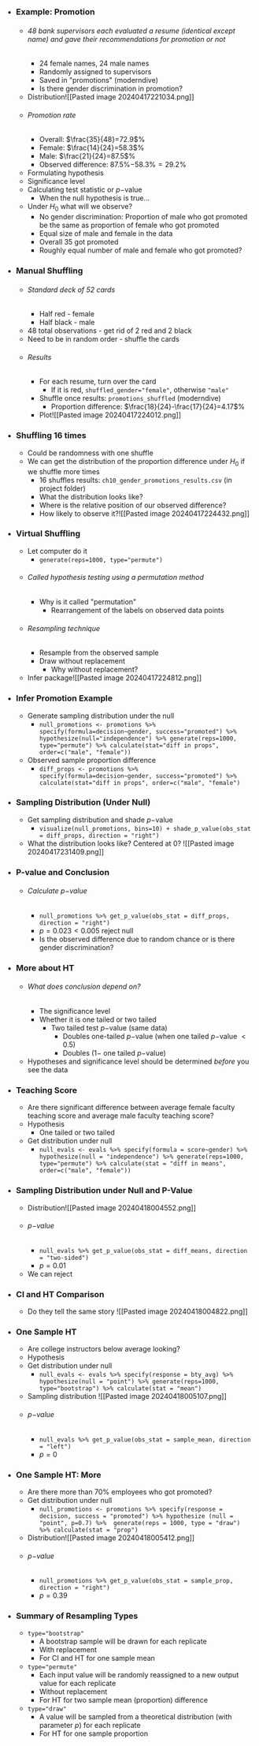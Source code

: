 
- ### Example: Promotion
	- ###### $48$ bank supervisors each evaluated a resume (*identical* except name) and gave their recommendations for promotion or not
		- $24$ female names, $24$ male names
		- Randomly assigned to supervisors
		- Saved in "promotions" (moderndive)
		- Is there gender discrimination in promotion?
	- Distribution![[Pasted image 20240417221034.png]]
	- ###### Promotion rate
		- Overall: $\frac{35}{48}=72.9$%
		- Female: $\frac{14}{24}=58.3$%
		- Male: $\frac{21}{24}=87.5$%
		- Observed difference: $87.5$%$-58.3$%$=29.2$%
	- Formulating hypothesis
	- Significance level
	- Calculating test statistic or $p-$value
		- When the null hypothesis is true...
	- Under $H_0$ what will we observe?
		- No gender discrimination: Proportion of male who got promoted be the same as proportion of female who got promoted
		- Equal size of male and female in the data
		- Overall $35$ got promoted
		- Roughly equal number of male and female who got promoted?

- ### Manual Shuffling
	- ###### Standard deck of $52$ cards
		- Half red - female
		- Half black - male
	- $48$ total observations - get rid of 2 red and 2 black
	- Need to be in random order - shuffle the cards
	- ###### Results
		- For each resume, turn over the card
			- If it is red, `shuffled_gender="female"`, otherwise `"male"`
		- Shuffle once results: `promotions_shuffled` (moderndive)
			- Proportion difference: $\frac{18}{24}-\frac{17}{24}=4.17$%
		- Plot![[Pasted image 20240417224012.png]]

- ### Shuffling 16 times
	- Could be randomness with one shuffle
	- We can get the distribution of the proportion difference under $H_0$ if we shuffle more times
		- $16$ shuffles results: `ch10_gender_promotions_results.csv` (in project folder)
		- What the distribution looks like?
		- Where is the relative position of our observed difference?
		- How likely to observe it?![[Pasted image 20240417224432.png]]

- ### Virtual Shuffling
	- Let computer do it
		- `generate(reps=1000, type="permute")`
	- ###### Called hypothesis testing using a permutation method
		- Why is it called "permutation"
			- Rearrangement of the labels on observed data points
	- ###### Resampling technique
		- Resample from the observed sample
		- Draw without replacement
			- Why without replacement?
	- Infer package![[Pasted image 20240417224812.png]]

- ### Infer Promotion Example
	- Generate sampling distribution under the null
		- `null_promotions <- promotions %>% specify(formula=decision~gender, success="promoted") %>% hypothesize(null="independence") %>% generate(reps=1000, type="permute") %>% calculate(stat="diff in props", order=c("male", "female"))`
	- Observed sample proportion difference
		- `diff_props <- promotions %>% specify(formula=decision~gender, success="promoted") %>% calculate(stat="diff in props", order=c("male", "female")`

- ### Sampling Distribution (Under Null)
	- Get sampling distribution and shade $p-$value
		- `visualize(null_promotions, bins=10) + shade_p_value(obs_stat = diff_props, direction = "right")`
	- What the distribution looks like? Centered at $0$? ![[Pasted image 20240417231409.png]]

- ### P-value and Conclusion
	- ###### Calculate $p-$value
		- `null_promotions %>% get_p_value(obs_stat = diff_props, direction = "right")`
		- $p=0.023 < 0.005$ reject null
		- Is the observed difference due to random chance or is there gender discrimination?

- ### More about HT
	- ###### What does conclusion depend on?
		- The significance level
		- Whether it is one tailed or two tailed
			- Two tailed test $p-$value (same data)
				- Doubles one-tailed $p-$value (when one tailed $p-$value $< 0.5$)
				- Doubles ($1 -$ one tailed $p-$value)
	- Hypotheses and significance level should be determined *before* you see the data

- ### Teaching Score
	- Are there significant difference between average female faculty teaching score and average male faculty teaching score?
	- Hypothesis
		- One tailed or two tailed
	- Get distribution under null
		- `null_evals <- evals %>% specify(formula = score~gender) %>% hypothesize(null = "independence") %>% generate(reps=1000, type="permute") %>% calculate(stat = "diff in means", order=c("male", "female"))`

- ### Sampling Distribution under Null and P-Value
	- Distribution![[Pasted image 20240418004552.png]]
	- ###### $p-$value
		- `null_evals %>% get_p_value(obs_stat = diff_means, direction = "two-sided")`
		- $p=0.01$
	- We can reject

- ### CI and HT Comparison
	- Do they tell the same story ![[Pasted image 20240418004822.png]]

- ### One Sample HT
	- Are college instructors below average looking?
	- Hypothesis
	- Get distribution under null
		- `null_evals <- evals %>% specify(response = bty_avg) %>% hypothesize(null = "point") %>% generate(reps=1000, type="bootstrap") %>% calculate(stat = "mean")`
	- Sampling distribution ![[Pasted image 20240418005107.png]]
	- ###### $p-$value
		- `null_evals %>% get_p_value(obs_stat = sample_mean, direction = "left")`
		- $p=0$

- ### One Sample HT: More
	- Are there more than $70$% employees who got  promoted?
	- Get distribution under null
		- `null_promotions <- promotions %>% specify(response = decision, success = "promoted") %>% hypothesize (null = "point", p=0.7) %>%  generate(reps = 1000, type = "draw") %>% calculate(stat = "prop")`
	- Distribution![[Pasted image 20240418005412.png]]
	- ###### $p-$value
		- `null_promotions %>% get_p_value(obs_stat = sample_prop, direction = "right")`
		- $p=0.39$

- ### Summary of Resampling Types
	- `type="bootstrap"`
		- A bootstrap sample will be drawn for each replicate
		- With replacement
		- For CI and HT for one sample mean
	- `type="permute"`
		- Each input value will be randomly reassigned to a new output value for each replicate
		- Without replacement
		- For HT for two sample mean (proportion) difference
	- `type="draw"`
		- A value will be sampled from a theoretical distribution (with parameter $p$) for each replicate
		- For HT for one sample proportion